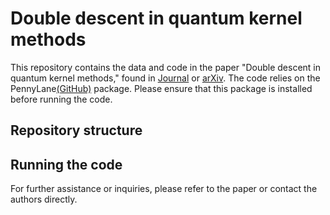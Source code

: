 # Double descent in quantum kernel methods

This repository contains the data and code in the paper "Double descent in quantum kernel methods," found in [Journal](journalURL) or [arXiv](arXivURL). The code relies on the PennyLane[(GitHub)](https://github.com/tencent-quantum-lab/tensorcircuit) package. Please ensure that this package is installed before running the code.


## Repository structure


## Running the code


For further assistance or inquiries, please refer to the paper or contact the authors directly.
